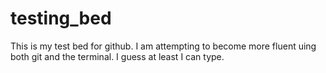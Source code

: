 # testing_bed
This is my test bed for github. I am attempting to become more fluent uing both git and the terminal.
I guess at least I can type.
